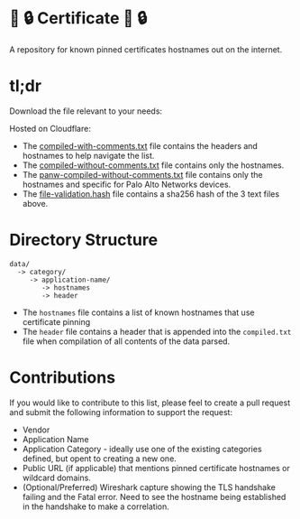 # :pushpin: :lock: Certificate :pushpin: :lock:
A repository for known pinned certificates hostnames out on the internet.

# tl;dr
Download the file relevant to your needs:

Hosted on Cloudflare:
* The [compiled-with-comments.txt](https://files.nolanrumble.com/pinned-certificates/compiled-with-comments.txt) file contains the headers and hostnames to help navigate the list.
* The [compiled-without-comments.txt](https://files.nolanrumble.com/pinned-certificates/compiled-without-comments.txt) file contains only the hostnames.
* The [panw-compiled-without-comments.txt](https://files.nolanrumble.com/pinned-certificates/panw-compiled-without-comments.txt) file contains only the hostnames and specific for Palo Alto Networks devices.
* The [file-validation.hash](https://files.nolanrumble.com/pinned-certificates/file-validation.hash) file contains a sha256 hash of the 3 text files above.

# Directory Structure
```
data/
  -> category/
     -> application-name/
        -> hostnames
        -> header
```
* The `hostnames` file contains a list of known hostnames that use certificate pinning
* The `header` file contains a header that is appended into the `compiled.txt` file when compilation of all contents of the data parsed.


# Contributions
If you would like to contribute to this list, please feel to create a pull request and submit the following information to support the request:
* Vendor
* Application Name
* Application Category - ideally use one of the existing categories defined, but opent to creating a new one.
* Public URL (if applicable) that mentions pinned certificate hostnames or wildcard domains.
* (Optional/Preferred) Wireshark capture showing the TLS handshake failing and the Fatal error. Need to see the hostname being established in the handshake to make a correlation.
